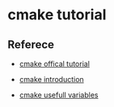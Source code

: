 # cmake tutorial

## Referece
- [cmake offical tutorial](https://cmake.org/cmake-tutorial/)

- [cmake introduction](http://derekmolloy.ie/hello-world-introductions-to-cmake/)

- [cmake usefull variables](https://cmake.org/Wiki/CMake_Useful_Variables/Logging_Useful_Variables)
